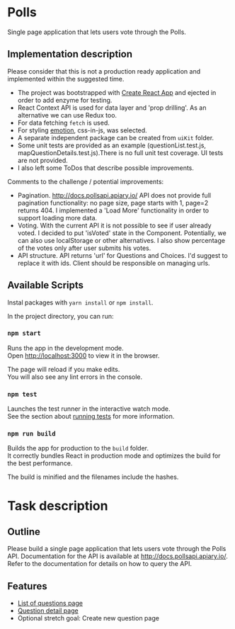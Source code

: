 # Polls

Single page application that lets users vote through the Polls.

## Implementation description

Please consider that this is not a production ready application and implemented within the suggested time.

- The project was bootstrapped with [Create React App](https://github.com/facebookincubator/create-react-app) and ejected in order to add enzyme for testing.
- React Context API is used for data layer and 'prop drilling'. As an alternative we can use Redux too.
- For data fetching `fetch` is used.
- For styling [emotion](https://github.com/emotion-js/emotion), css-in-js, was selected.
- A separate independent package can be created from `uiKit` folder.
- Some unit tests are provided as an example (questionList.test.js, mapQuestionDetails.test.js).There is no full unit test coverage. UI tests are not provided.
- I also left some ToDos that describe possible improvements.

Comments to the challenge / potential improvements:

- Pagination. http://docs.pollsapi.apiary.io/ API does not provide full pagination functionality: no page size, page starts with 1, page=2 returns 404. I implemented a 'Load More' functionality in order to support loading more data.
- Voting. With the current API it is not possible to see if user already voted. I decided to put 'isVoted' state in the Component. Potentially, we can also use localStorage or other alternatives. I also show percentage of the votes only after user submits his votes.
- API structure. API returns 'url' for Questions and Choices. I'd suggest to replace it with ids. Client should be responsible on managing urls.

## Available Scripts

Instal packages with `yarn install` or `npm install`.

In the project directory, you can run:

### `npm start`

Runs the app in the development mode.<br>
Open [http://localhost:3000](http://localhost:3000) to view it in the browser.

The page will reload if you make edits.<br>
You will also see any lint errors in the console.

### `npm test`

Launches the test runner in the interactive watch mode.<br>
See the section about [running tests](#running-tests) for more information.

### `npm run build`

Builds the app for production to the `build` folder.<br>
It correctly bundles React in production mode and optimizes the build for the best performance.

The build is minified and the filenames include the hashes.<br>

# Task description

## Outline

Please build a single page application that lets users vote through the Polls
API. Documentation for the API is available at http://docs.pollsapi.apiary.io/. Refer to the documentation for details on how to query the API.

## Features

- [List of questions page](http://pasteboard.co/8AReDrPvo.jpg)
- [Question detail page](http://pasteboard.co/8ARC7212L.jpg)
- Optional stretch goal: Create new question page

